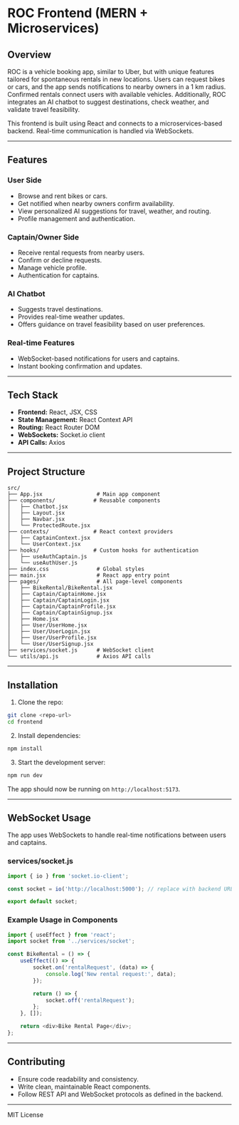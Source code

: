 # ROC Frontend (MERN + Microservices)

## Overview

ROC is a vehicle booking app, similar to Uber, but with unique features tailored for spontaneous rentals in new locations. Users can request bikes or cars, and the app sends notifications to nearby owners in a 1 km radius. Confirmed rentals connect users with available vehicles. Additionally, ROC integrates an AI chatbot to suggest destinations, check weather, and validate travel feasibility.

This frontend is built using React and connects to a microservices-based backend. Real-time communication is handled via WebSockets.

---

## Features

### User Side

* Browse and rent bikes or cars.
* Get notified when nearby owners confirm availability.
* View personalized AI suggestions for travel, weather, and routing.
* Profile management and authentication.

### Captain/Owner Side

* Receive rental requests from nearby users.
* Confirm or decline requests.
* Manage vehicle profile.
* Authentication for captains.

### AI Chatbot

* Suggests travel destinations.
* Provides real-time weather updates.
* Offers guidance on travel feasibility based on user preferences.

### Real-time Features

* WebSocket-based notifications for users and captains.
* Instant booking confirmation and updates.

---

## Tech Stack

* **Frontend:** React, JSX, CSS
* **State Management:** React Context API
* **Routing:** React Router DOM
* **WebSockets:** Socket.io client
* **API Calls:** Axios

---

## Project Structure

```
src/
├── App.jsx                 # Main app component
├── components/            # Reusable components
│   ├── Chatbot.jsx
│   ├── Layout.jsx
│   ├── Navbar.jsx
│   └── ProtectedRoute.jsx
├── contexts/              # React context providers
│   ├── CaptainContext.jsx
│   └── UserContext.jsx
├── hooks/                 # Custom hooks for authentication
│   ├── useAuthCaptain.js
│   └── useAuthUser.js
├── index.css               # Global styles
├── main.jsx                # React app entry point
├── pages/                  # All page-level components
│   ├── BikeRental/BikeRental.jsx
│   ├── Captain/CaptainHome.jsx
│   ├── Captain/CaptainLogin.jsx
│   ├── Captain/CaptainProfile.jsx
│   ├── Captain/CaptainSignup.jsx
│   ├── Home.jsx
│   ├── User/UserHome.jsx
│   ├── User/UserLogin.jsx
│   ├── User/UserProfile.jsx
│   └── User/UserSignup.jsx
├── services/socket.js      # WebSocket client
└── utils/api.js            # Axios API calls
```

---

## Installation

1. Clone the repo:

```bash
git clone <repo-url>
cd frontend
```

2. Install dependencies:

```bash
npm install
```

3. Start the development server:

```bash
npm run dev
```

The app should now be running on `http://localhost:5173`.

---

## WebSocket Usage

The app uses WebSockets to handle real-time notifications between users and captains.

### services/socket.js

```javascript
import { io } from 'socket.io-client';

const socket = io('http://localhost:5000'); // replace with backend URL

export default socket;
```

### Example Usage in Components

```javascript
import { useEffect } from 'react';
import socket from '../services/socket';

const BikeRental = () => {
    useEffect(() => {
        socket.on('rentalRequest', (data) => {
            console.log('New rental request:', data);
        });

        return () => {
            socket.off('rentalRequest');
        };
    }, []);

    return <div>Bike Rental Page</div>;
};
```

---

## Contributing

* Ensure code readability and consistency.
* Write clean, maintainable React components.
* Follow REST API and WebSocket protocols as defined in the backend.

---

MIT License
